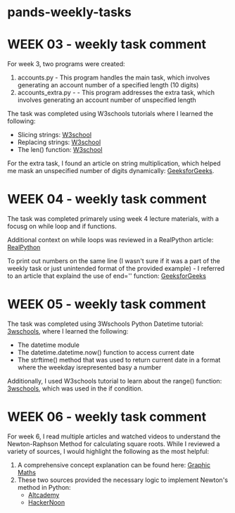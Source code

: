 # pands-weekly-tasks

 # WEEK 03 - weekly task comment
 For week 3, two programs were created: 
  1.  accounts.py - This program handles the main task, which involves generating an account number of a specified length (10 digits)
  2.  accounts_extra.py - - This program addresses the extra task, which involves generating an account number of unspecified length 
 
 The task was completed using W3schools tutorials where I learned the following:
 - Slicing strings: [W3school](https://www.w3schools.com/python/python_strings_slicing.asp)
 - Replacing strings: [W3school](https://www.w3schools.com/python/python_strings_modify.asp)
 - The len() function: [W3school](https://www.w3schools.com/python/ref_func_len.asp)
 
 For the extra task, I found an article on string multiplication, which helped me mask an unspecified number of digits dynamically: [GeeksforGeeks](https://www.geeksforgeeks.org/create-multiple-copies-of-a-string-in-python-by-using-multiplication-operator/).


 # WEEK 04 - weekly task comment

The task was completed primarely using week 4 lecture materials, with a focusg on while loop and if functions.

Additional context on while loops was reviewed in a RealPython article: [RealPython](https://realpython.com/python-while-loop/)

To print out numbers on the same line (I wasn't sure if it was a part of the weekly task or just unintended format of the provided example) - I referred to an article that explaind the use of end='' function: [GeeksforGeeks](https://www.geeksforgeeks.org/gfact-50-python-end-parameter-in-print/)


 # WEEK 05 - weekly task comment

The task was completed using 3Wschools Python Datetime tutorial: [3wschools](https://www.w3schools.com/python/python_datetime.asp), where I learned the following:
   - The datetime module
   - The datetime.datetime.now() function to access current date
   - The strftime() method that was used to return current date in a format where the weekday isrepresented basy a number

Additionally, I used W3schools tutorial to learn about the range() function: [3wschools](https://www.w3schools.com/python/ref_func_range.asp), which was used in the if condition.


 # WEEK 06 - weekly task comment
For week 6, I read multiple articles and watched videos to understand the Newton-Raphson Method for calculating square roots. While I reviewed a variety of sources, I would highlight the following as the most helpful:
1) A comprehensive concept explanation can be found here: [Graphic Maths](https://graphicmaths.com/pure/numerical-methods/newton-raphson-method/)
2) These two sources provided the necessary logic to implement Newton's method in Python: 
   - [Altcademy](https://www.altcademy.com/blog/how-to-square-root-in-python/#:~:text=The%20Newton%2DRaphson%20Method,-The%20Newton%2DRaphson&text=refine%20the%20guess%3A-,Start%20with%20an%20initial%20guess%20x0%20.,smaller%20than%20a%20predefined%20threshold.)
   - [HackerNoon](https://hackernoon.com/calculating-the-square-root-of-a-number-using-the-newton-raphson-method-a-how-to-guide-yr4e32zo)

